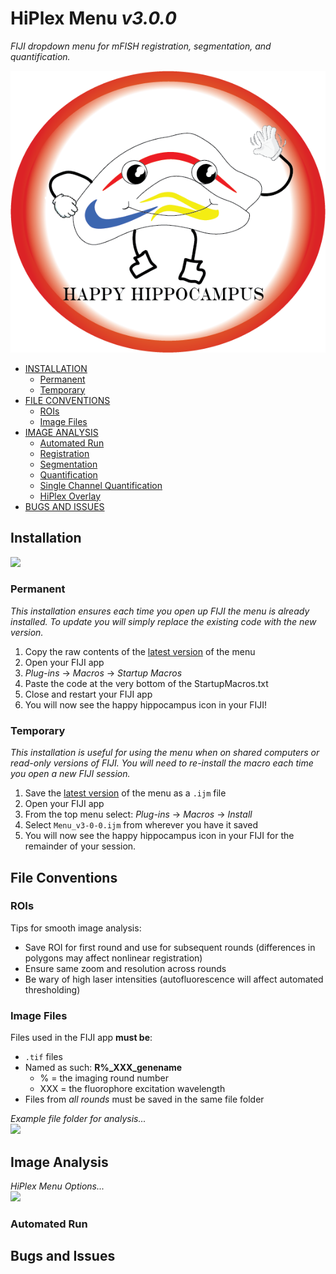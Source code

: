 HiPlex Menu *v3.0.0*
================  

*FIJI dropdown menu for mFISH registration, segmentation, and
quantification.*  

![](data/happyhip.png)
  
  
-   [INSTALLATION](#installation) 
    -   [Permanent](#permanent)
    -   [Temporary](#temporary)
-   [FILE CONVENTIONS](#file-conventions)  
    -   [ROIs](#rois)  
    -   [Image Files](#image-files)  
-   [IMAGE ANALYSIS](#image-analysis)  
    -   [Automated Run](#automated-run)  
    -   [Registration](#registration)  
    -   [Segmentation](#segmentation)  
    -   [Quantification](#quantification)  
    -   [Single Channel Quantification](#single-channel-quantification)
    -   [HiPlex Overlay](#hiplex-overlay)  
-   [BUGS AND ISSUES](#bugs-and-issues)  
  

## Installation  
  
  ![](https://github.com/cembrowskilab/HiPlexMenu/blob/main/data/fiji.png)
  
### Permanent  
*This installation ensures each time you open up FIJI the menu is already installed. To update you will simply replace the existing code with the new version.*   
1.  Copy the raw contents of the [latest version](https://github.com/cembrowskilab/HiPlexMenu/blob/main/Menu_v3-0-0.ijm) of the menu  
2.  Open your FIJI app  
3.  *Plug-ins* -> *Macros* -> *Startup Macros*  
4.  Paste the code at the very bottom of the StartupMacros.txt  
5.  Close and restart your FIJI app  
6.  You will now see the happy hippocampus icon in your FIJI!
  
### Temporary  
*This installation is useful for using the menu when on shared computers or read-only versions of FIJI. You will need to re-install the macro each time you open a new FIJI session.*  
1.  Save the [latest version]() of the menu as a `.ijm` file  
2.  Open your FIJI app  
3.  From the top menu select: *Plug-ins* -> *Macros* -> *Install*  
4.  Select `Menu_v3-0-0.ijm` from wherever you have it saved  
5.  You will now see the happy hippocampus icon in your FIJI for the remainder of your session. 


## File Conventions  
### ROIs  
Tips for smooth image analysis:
- Save ROI for first round and use for subsequent rounds (differences in polygons may affect nonlinear registration)  
- Ensure same zoom and resolution across rounds  
- Be wary of high laser intensities (autofluorescence will affect automated thresholding)  

### Image Files  
Files used in the FIJI app **must be**:  
- `.tif` files  
- Named as such: **R%_XXX_genename**
    - % = the imaging round number
    - XXX = the fluorophore excitation wavelength  
- Files from *all rounds* must be saved in the same file folder   
    
*Example file folder for analysis...*  
![](https://github.com/cembrowskilab/HiPlexMenu/blob/main/data/max.png)

## Image Analysis  
*HiPlex Menu Options...*  
![](https://github.com/cembrowskilab/HiPlexMenu/blob/main/data/hiplex%20menu.png)  
  
### Automated Run  

  

## Bugs and Issues  





